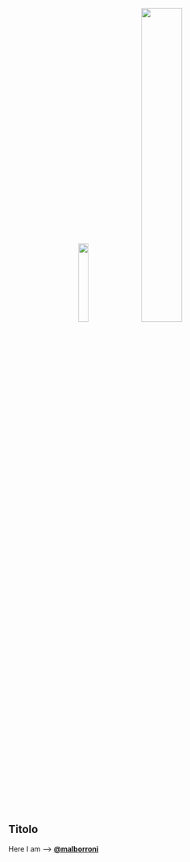 <p align="center">
  <img width="20%" src="https://github.com/malborroni/Sperimento-e-mi-lamento/blob/master/images/GitHub.png">
  <img width="40%" src="https://github.com/malborroni/Sperimento-e-mi-lamento/blob/master/images/GPS.png">
</p>

<br>

## Titolo
Here I am --> **[@malborroni](https://github.com/malborroni)** 
